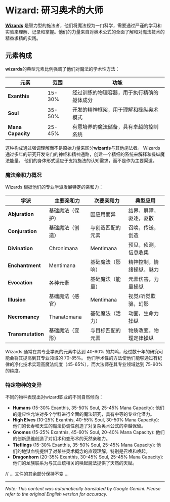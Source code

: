 # **Wizard**: 研习奥术的大师

[**Wizards**](/codex/Classes/Wizard/Wizard.md) 是智力型的施法者，他们将魔法视为一门科学，需要通过严谨的学习和实验来理解、记录和掌握。他们的力量来自对奥术公式的全面了解和对魔法技术的精益求精的实践。

## 元素构成

**wizards**的典型元素比例强调了他们对魔法的学术性方法：

| 元素 | 范围 | 功能 |
|---------|------------|----------|
| **Exanthis** | 15-30% | 经过训练的物理容器，用于执行精确的躯体成分 |
| **Soul** | 35-50% | 开发的精神框架，用于理解和操纵奥术模式 |
| **Mana Capacity** | 25-45% | 有意培养的魔法储备，具有卓越的控制系统 |

这种构成通过强调理解而不是原始力量来区分**wizards**与其他施法者。 Wizards 通过多年的研究开发专门的神经和精神通路，创建一个精细的系统来解释和操纵魔法能量。 他们的身体形式适应于支持施法的认知需求，而不是作为主要渠道。

### 魔法亲和力概况

Wizards 根据他们的专业学派发展特定的亲和力：

| 学派 | 主要亲和力 | 次要亲和力 | 典型应用 |
|--------------|-------------------|---------------------|---------------------|
| **Abjuration** | 基础魔法（保护） | 因应用而异 | 结界，屏障，驱逐，驱散 |
| **Conjuration** | 基础魔法（创造） | 与创造匹配的元素 | 召唤，传送，创造 |
| **Divination** | Chronimana | Mentimana | 预见，侦测，信息收集 |
| **Enchantment** | Mentimana | 基础魔法（影响） | 精神控制，情绪操纵，魅力 |
| **Evocation** | 各种元素 | 基础魔法（能量） | 元素伤害，力量操纵 |
| **Illusion** | 基础魔法（感官） | Mentimana | 视觉/听觉欺骗，幻影 |
| **Necromancy** | Thanatomana | 基础魔法（活力） | 动画，生命力操纵 |
| **Transmutation** | 基础魔法（变形） | 与目标匹配的元素 | 物质改变，物理定律操纵 |

Wizards 通常在其专业学派的元素中达到 40-60% 的共鸣，经过数十年的研究可能会将其提高到其专业领域的 70-85%。 他们学术性的方法使他们能够通过有纪律的净化技术实现高魔法纯度（45-65%），而大法师在其专业领域达到 75-90% 的纯度。

### 特定物种的变异

不同的物种表现出对wizard职业的不同自然倾向：

- **Humans** (15-30% Exanthis, 35-50% Soul, 25-45% Mana Capacity): 他们的适应性允许对多个学科进行全面的魔法研究，具有中等的专业化潜力。
- **High Elves** (10-25% Exanthis, 40-55% Soul, 30-50% Mana Capacity): 他们的长寿和天生的魔法协调性创造了对复杂奥术公式的卓越保留。
- **Gnomes** (15-25% Exanthis, 45-60% Soul, 20-40% Mana Capacity): 他们的创新思维创造了对幻术和变形术的天然亲和力。
- **Tieflings** (15-30% Exanthis, 35-50% Soul, 25-45% Mana Capacity): 他们的地狱血统提供了对某些奥术概念的直观理解，特别是召唤和唤起。
- **Dragonborn** (20-35% Exanthis, 30-45% Soul, 25-45% Mana Capacity): 他们的龙族联系为与其血统相关的唤起魔法提供了天然的天赋。

// ... 文件的其余部分保持不变 ...

---
_Note: This content was automatically translated by Google Gemini. Please refer to the original English version for accuracy._